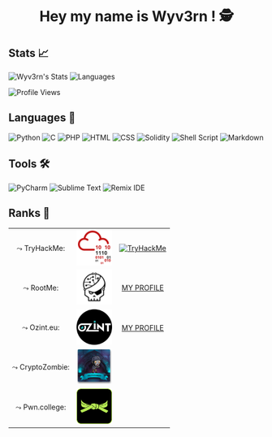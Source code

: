 <h1 align="center"><b>Hey my name is Wyv3rn ! 🕵️</b></h1>

## Stats 📈

![Wyv3rn's Stats](https://github-readme-stats.vercel.app/api?username=erwann-rch&show_icons=True&theme=react&hide_border=True&count_private=True)               ![Languages](https://github-readme-stats.vercel.app/api/top-langs/?username=erwann-rch&show_icons=True&theme=react&hide_border=True&count_private=True)

![Profile Views](https://komarev.com/ghpvc/?username=erwann-rch&label=PROFILE+VIEWS)

## Languages 🎯

![Python](https://img.shields.io/badge/Python-3.10-14354C?style=for-the-badge&logo=python&logoColor=white) ![C](https://img.shields.io/badge/C-18-00599C?style=for-the-badge&logo=c&logoColor=white) ![PHP](https://img.shields.io/badge/PHP-7.4-777BB4?style=for-the-badge&logo=php&logoColor=white) ![HTML](https://img.shields.io/badge/HTML-5-ff9933?style=for-the-badge&logo=html5&logoColor=white) ![CSS](https://img.shields.io/badge/CSS-3-239120?&style=for-the-badge&logo=css3&logoColor=white) ![Solidity](https://img.shields.io/badge/Solidity-0.8.9-363636?style=for-the-badge&logo=solidity) 
![Shell Script](https://img.shields.io/badge/Shell_Script-121011?style=for-the-badge&logo=gnu-bash&logoColor=white) ![Markdown](https://img.shields.io/badge/Markdown-000000?style=for-the-badge&logo=markdown&logoColor=white)

## Tools 🛠

![PyCharm](https://img.shields.io/badge/PyCharm-2021.1-00cc00?logo=pycharm&style=for-the-badge) ![Sublime Text](https://img.shields.io/badge/Sublime_Text-4.0-orange?logo=sublime-text&style=for-the-badge) ![Remix IDE](https://img.shields.io/badge/Remix_IDE-0.10.2-blue?logo=remix&style=for-the-badge)

## Ranks 🌌

<table align="center">
                <tr>
                    <td align="center">⤳ TryHackMe:</td>
                    <td align="center"><img src="./logo/tryhackme.png" width=70px height=70px/></td>
                    <td align="center"><a href="https://tryhackme.com/p/Wyv3rn9"><img src="https://tryhackme-badges.s3.amazonaws.com/Wyv3rn9.png" alt="TryHackMe"></a></td>
                </tr>
                <tr>
                    <td align="center">⤳ RootMe:</td>
                    <td align="center"><img src="./logo/rootme.png" width=70px height=70px/></td>
                    <td align="center"><a href="https://www.root-me.org/Wyv3rn-608084">MY PROFILE</a></td>
                </tr>
                <tr>
                    <td align="center">⤳ Ozint.eu:</td>
                    <td align="center"><img src="./logo/ozint.png" width=70px height=70px/></td>
                    <td align="center"><a href="https://ozint.eu/ozinter/8407/">MY PROFILE</a></td>
                </tr>
                <tr>
                    <td align="center">⤳ CryptoZombie:</td>
                    <td align="center"><img src="./logo/cryptozombie.png" width=70px height=70px/></td>
                    <td align="center"></td>
                </tr>
                <tr>
                    <td align="center">⤳ Pwn.college:</td>
                    <td align="center"><img src="./logo/pwn.college.png" width=70px height=70px/></td>
                    <td align="center"></td>
                </tr>
            </table>
